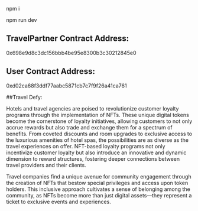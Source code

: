

npm i

npm run dev


## TravelPartner Contract Address:
0x698e9d8c3dc156bbb4be95e8300b3c30212845e0

## User Contract Address:
0xd02ca68f3ddf77aabc5871cb7c7f9f26a41ca761

##Travel Defy:

Hotels and travel agencies are poised to revolutionize customer loyalty programs through the implementation of NFTs. These unique digital tokens become the cornerstone of loyalty initiatives, allowing customers to not only accrue rewards but also trade and exchange them for a spectrum of benefits. From coveted discounts and room upgrades to exclusive access to the luxurious amenities of hotel spas, the possibilities are as diverse as the travel experiences on offer. NFT-based loyalty programs not only incentivize customer loyalty but also introduce an innovative and dynamic dimension to reward structures, fostering deeper connections between travel providers and their clients.

Travel companies find a unique avenue for community engagement through the creation of NFTs that bestow special privileges and access upon token holders. This inclusive approach cultivates a sense of belonging among the community, as NFTs become more than just digital assets—they represent a ticket to exclusive events and experiences.